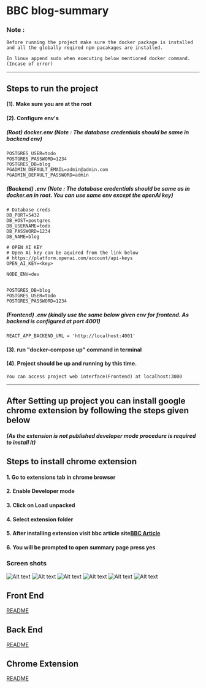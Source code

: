 # BBC blog-summary

### Note :

```
Before running the project make sure the docker package is installed and all the globally reqired npm pacakages are installed.

In linux append sudo when executing below mentioned docker command.(Incase of error)
```
-------
## Steps to run the project
#### (1). Make sure you are at the root

#### (2). Configure env's

##### (Root) docker.env (Note : The database credentials should be same in backend env)
```
POSTGRES_USER=todo
POSTGRES_PASSWORD=1234
POSTGRES_DB=blog
PGADMIN_DEFAULT_EMAIL=admin@admin.com
PGADMIN_DEFAULT_PASSWORD=admin
```
##### (Backend) .env (Note : The database credentials should be same as in docker.en in root. You can use same env except the openAi key)
```
# Database creds
DB_PORT=5432
DB_HOST=postgres
DB_USERNAME=todo
DB_PASSWORD=1234
DB_NAME=blog

# OPEN AI KEY
# Open Ai key can be aquired from the link below
# https://platform.openai.com/account/api-keys
OPEN_AI_KEY=<key>

NODE_ENV=dev


POSTGRES_DB=blog
POSTGRES_USER=todo
POSTGRES_PASSWORD=1234
```
##### (Frontend) .env (kindly use the same below given env for frontend. As backend is configured at port 4001)
```
REACT_APP_BACKEND_URL = 'http://localhost:4001'
```

#### (3). run "docker-compose up" command in terminal

#### (4). Project should be up and running by this time.

```
You can access project web interface(Frontend) at localhost:3000
```
------------------------------
## After Setting up project you can install google chrome extension by following the steps given below
##### (As the extension is not published developer mode procedure is required to install it)
## Steps to install chrome extension
#### 1. Go to extensions tab in chrome browser
#### 2. Enable Developer mode
#### 3. Click on Load unpacked
#### 4. Select extension folder
#### 5. After installing extension visit bbc article site[BBC Article](https://www.bbc.com/news/world-europe-65606385)

#### 6. You will be prompted to open summary page press yes

### Screen shots

<img title="a title" alt="Alt text" src="./ss/1.png">

<img title="a title" alt="Alt text" src="./ss/2.png">

<img title="a title" alt="Alt text" src="./ss/3.png">

<img title="a title" alt="Alt text" src="./ss/6.png">

<img title="a title" alt="Alt text" src="./ss/4.png">

<img title="a title" alt="Alt text" src="./ss/5.png">

## Front End

[README](./blog-summary-frontend//README.MD)

## Back End

[README](./blog-summary-backend//README.md)

## Chrome Extension

[README](./chrome-extension//README.md)


